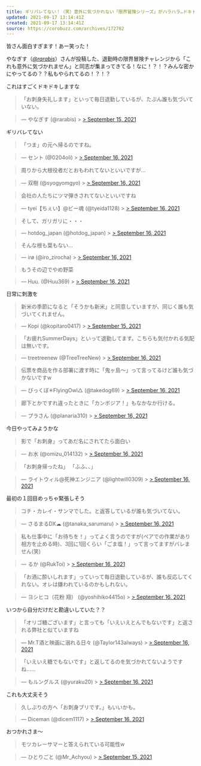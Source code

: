 ```yaml
---
title: ギリバレてない！（笑）意外に気づかれない「限界冒険シリーズ」がハラハラ…ドキドキ
updated: 2021-09-17 13:14:41Z
created: 2021-09-17 13:14:41Z
source: https://corobuzz.com/archives/172782
---
```


皆さん面白すぎます！あー笑った！

やなぎす（[*@rarabis*](https://twitter.com/rarabis)）さんが投稿した、退勤時の限界冒険チャレンジから「これも意外に気づかれません」と同志が集まってきてる！なに！？！？みんな密かにやってるの？？私もやられてるの！？！？

これはすごくドキドキしますな
> 「お刺身失礼します」といって毎日退勤しているが、たぶん誰も気づいていない。

> — やなぎす (@rarabis) > [> September 15, 2021](https://twitter.com/rarabis/status/1438131536256143360?ref_src=twsrc%5Etfw)

ギリバレてない
> 「つま」の元へ帰るのですね。

> — セント (@0204oli) > [> September 16, 2021](https://twitter.com/0204oli/status/1438336222615662595?ref_src=twsrc%5Etfw)

> 周りから大根役者だとおもわれてないといいですが…

> — 双樹 (@syogyomgyo) > [> September 16, 2021](https://twitter.com/syogyomgyo/status/1438353365281378307?ref_src=twsrc%5Etfw)

> 会社の人たちにツマ弾きされてないといいですね

> — tyei【ちぇい】@ビー魂 (@tyeida1128) > [> September 16, 2021](https://twitter.com/tyeida1128/status/1438366416822882304?ref_src=twsrc%5Etfw)

> そして、ガリガリに・・・

> — hotdog_japan (@hotdog_japan) > [> September 16, 2021](https://twitter.com/hotdog_japan/status/1438369518074556416?ref_src=twsrc%5Etfw)

> そんな根も葉もない…

> — irø (@iro_zirocha) > [> September 16, 2021](https://twitter.com/iro_zirocha/status/1438372468004032512?ref_src=twsrc%5Etfw)

> もうその辺でやめ野菜

> — Huu. (@Huu369) > [> September 16, 2021](https://twitter.com/Huu369/status/1438379806958047233?ref_src=twsrc%5Etfw)

日常に刺激を
> 新米の季節になると「そうかも新米」と同意していますが、同じく誰も気づいてくれません。

> — Kopi (@kopitaro0417) > [> September 15, 2021](https://twitter.com/kopitaro0417/status/1438168784435507201?ref_src=twsrc%5Etfw)

> 「お疲れSummerDays」といって退勤してます。こちらも気付かれる気配は無いです。

> — treetreenew (@TreeTreeNew) > [> September 16, 2021](https://twitter.com/TreeTreeNew/status/1438291662485266438?ref_src=twsrc%5Etfw)

> 伝票を商品を作る部署に渡す時に「鬼ヶ島～」って言ってるけど誰も気づかないですw

> — びっくぼ✳︎FlyingOwl△ (@takedog69) > [> September 16, 2021](https://twitter.com/takedog69/status/1438344197447114755?ref_src=twsrc%5Etfw)

> 廊下とかですれ違ったときに「カンボジア！」もなかなか行ける。

> — プラさん (@planaria310) > [> September 16, 2021](https://twitter.com/planaria310/status/1438339745331904512?ref_src=twsrc%5Etfw)

今日やってみようかな
> 影で「お刺身」ってあだ名にされてたら面白い

> — お水 (@omizu_014132) > [> September 16, 2021](https://twitter.com/omizu_014132/status/1438318618387746818?ref_src=twsrc%5Etfw)

> 「お刺身帰ったね」
> 「ふふ、、」

> — ライトウィル@死神エンジニア (@lightwill0309) > [> September 16, 2021](https://twitter.com/lightwill0309/status/1438317386822664193?ref_src=twsrc%5Etfw)

最初の１回目めっちゃ緊張しそう
> コチ・カレイ・サンマでした。と返答しているが誰も気づいてない。

> — さるまるDX☁ (@tanaka_sarumaru) > [> September 16, 2021](https://twitter.com/tanaka_sarumaru/status/1438318053410754560?ref_src=twsrc%5Etfw)

> 私も仕事中に「お待ちを！」ってよく言うのですが(ペアでの作業があり相方を止める時)、3回に1回くらい「ごま塩！」って言ってますがバレません(笑)

> — るか (@RukToi) > [> September 16, 2021](https://twitter.com/RukToi/status/1438370976123658246?ref_src=twsrc%5Etfw)

> 「お酒に酔いしれます」っていって毎日退勤しているが、誰も反応してくれない。オレは嫌われているのかもしれない。

> — ヨシヒコ（花粉 翔） (@yoshihiko4415o) > [> September 16, 2021](https://twitter.com/yoshihiko4415o/status/1438344298357878787?ref_src=twsrc%5Etfw)

いつから自分だけだと勘違いしていた？？
> 「オリゴ糖ございます」と言っても「いえいえとんでもないです」と返される弊社と似ていますね

> — Mr.T酒と映画に溺れる日々 (@Taylor143always) > [> September 16, 2021](https://twitter.com/Taylor143always/status/1438340117874151429?ref_src=twsrc%5Etfw)

> 「いえいえ糖でもないです」と返してるのを気づかれてないようですね……

> — もルングルス (@yuraku20) > [> September 16, 2021](https://twitter.com/yuraku20/status/1438466585585340416?ref_src=twsrc%5Etfw)

これも大丈夫そう
> 久しぶりの方へ「お刺身ブリです。」もいいかも。

> — Diceman (@dicem1117) > [> September 16, 2021](https://twitter.com/dicem1117/status/1438333428877848580?ref_src=twsrc%5Etfw)

おつかれさま〜
> モツカレーサマーと答えられている可能性w

> — ひとりごと (@Mr_Achyou) > [> September 15, 2021](https://twitter.com/Mr_Achyou/status/1438195475354505217?ref_src=twsrc%5Etfw)